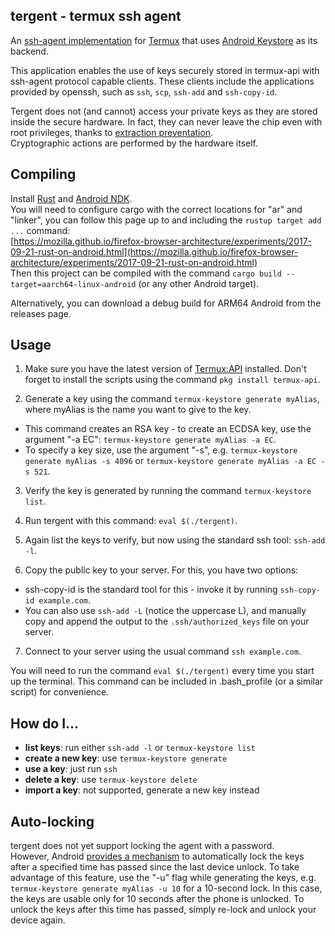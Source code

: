 tergent - termux ssh agent
--------------------------

An [ssh-agent implementation](https://tools.ietf.org/id/draft-miller-ssh-agent-02.html) for [Termux](https://termux.com/) that uses [Android Keystore](https://developer.android.com/training/articles/keystore) as its backend.

This application enables the use of keys securely stored in termux-api with ssh-agent protocol capable clients. These clients include the applications provided by openssh, such as `ssh`, `scp`, `ssh-add` and `ssh-copy-id`.

Tergent does not (and cannot) access your private keys as they are stored inside the secure hardware. In fact, they can never leave the chip even with root privileges, thanks to [extraction preventation](https://developer.android.com/training/articles/keystore#ExtractionPrevention).  
Cryptographic actions are performed by the hardware itself.

Compiling
---------
Install [Rust](https://www.rust-lang.org/en-US/install.html) and [Android NDK](https://developer.android.com/ndk/).  
You will need to configure cargo with the correct locations for "ar" and "linker", you can follow this page up to and including the `rustup target add ...` command:  
[https://mozilla.github.io/firefox-browser-architecture/experiments/2017-09-21-rust-on-android.html](https://mozilla.github.io/firefox-browser-architecture/experiments/2017-09-21-rust-on-android.html)  
Then this project can be compiled with the command `cargo build --target=aarch64-linux-android` (or any other Android target).

Alternatively, you can download a debug build for ARM64 Android from the releases page.

Usage
-----
1. Make sure you have the latest version of [Termux:API](https://play.google.com/store/apps/details?id=com.termux.api) installed. Don't forget to install the scripts using the command `pkg install termux-api`.

2. Generate a key using the command `termux-keystore generate myAlias`, where myAlias is the name you want to give to the key.
 - This command creates an RSA key - to create an ECDSA key, use the argument "-a EC": `termux-keystore generate myAlias -a EC`.
 - To specify a key size, use the argument "-s", e.g. `termux-keystore generate myAlias -s 4096` or `termux-keystore generate myAlias -a EC -s 521`.

3. Verify the key is generated by running the command `termux-keystore list`.

4. Run tergent with this command: `eval $(./tergent)`.

5. Again list the keys to verify, but now using the standard ssh tool: `ssh-add -l`.

6. Copy the public key to your server. For this, you have two options:
  - ssh-copy-id is the standard tool for this - invoke it by running `ssh-copy-id example.com`.
  - You can also use `ssh-add -L` (notice the uppercase L), and manually copy and append the output to the `.ssh/authorized_keys` file on your server.

7. Connect to your server using the usual command `ssh example.com`.

You will need to run the command `eval $(./tergent)` every time you start up the terminal. This command can be included in .bash_profile (or a similar script) for convenience.

How do I...
-----------
* **list keys**: run either `ssh-add -l` or `termux-keystore list`
* **create a new key**: use `termux-keystore generate`
* **use a key**: just run `ssh`
* **delete a key**: use `termux-keystore delete`
* **import a key**: not supported, generate a new key instead

Auto-locking
------------
tergent does not yet support locking the agent with a password.  
However, Android [provides a mechanism](https://developer.android.com/training/articles/keystore#UserAuthentication) to automatically lock the keys after a specified time has passed since the last device unlock. To take advantage of this feature, use the "-u" flag while generating the keys, e.g. `termux-keystore generate myAlias -u 10` for a 10-second lock. In this case, the keys are usable only for 10 seconds after the phone is unlocked. To unlock the keys after this time has passed, simply re-lock and unlock your device again.
